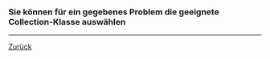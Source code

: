 ### Sie können für ein gegebenes Problem die geeignete Collection-Klasse auswählen

---

[Zurück](700datenstrukturen.md)


